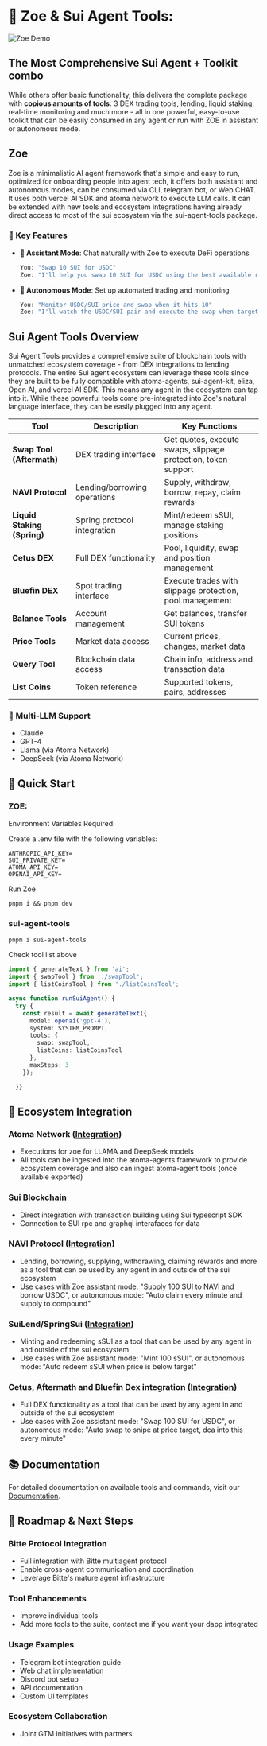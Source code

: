# 🤖 Zoe & Sui Agent Tools: 


![Zoe Demo](https://github.com/SurgeCode/sui-agent/blob/main/demo.gif)



## __The Most Comprehensive Sui Agent + Toolkit combo__ 
While others offer basic functionality, this delivers the complete package with __copious amounts of tools__: 3 DEX trading tools, lending, liquid staking, real-time monitoring and much more - all in one powerful, easy-to-use toolkit that can be easily consumed in any agent or run with ZOE in assistant or autonomous mode.

## Zoe 
Zoe is a minimalistic AI agent framework that's simple and easy to run, optimized for onboarding people into agent tech, it offers both assistant and autonomous modes, can be consumed via CLI, telegram bot, or Web CHAT. It uses both vercel AI SDK and atoma network to execute LLM calls. It can be extended with new tools and ecosystem integrations having already direct access to most of the sui ecosystem via the sui-agent-tools package.

### 🌟 Key Features

- **💬 Assistant Mode**: Chat naturally with Zoe to execute DeFi operations
  ```bash
  You: "Swap 10 SUI for USDC"
  Zoe: "I'll help you swap 10 SUI for USDC using the best available rate..."
  ```
- **🤖 Autonomous Mode**: Set up automated trading and monitoring
  ```bash
  You: "Monitor USDC/SUI price and swap when it hits 10"
  Zoe: "I'll watch the USDC/SUI pair and execute the swap when target is reached..."
  ```




## Sui Agent Tools Overview
Sui Agent Tools provides a comprehensive suite of blockchain tools with unmatched ecosystem coverage - from DEX integrations to lending protocols. The entire Sui agent ecosystem can leverage these tools since they are built to be fully compatible with atoma-agents, sui-agent-kit, eliza, Open AI, and vercel AI SDK. This means any agent in the ecosystem can tap into it. While these powerful tools come pre-integrated into Zoe's natural language interface, they can be easily plugged into any agent.




| Tool | Description | Key Functions |
|------|-------------|---------------|
| **Swap Tool (Aftermath)** | DEX trading interface | Get quotes, execute swaps, slippage protection, token support |
| **NAVI Protocol** | Lending/borrowing operations | Supply, withdraw, borrow, repay, claim rewards |
| **Liquid Staking (Spring)** | Spring protocol integration | Mint/redeem sSUI, manage staking positions |
| **Cetus DEX** | Full DEX functionality | Pool, liquidity, swap and position management |
| **Bluefin DEX** | Spot trading interface | Execute trades with slippage protection, pool management |
| **Balance Tools** | Account management | Get balances, transfer SUI tokens |
| **Price Tools** | Market data access | Current prices, changes, market data |
| **Query Tool** | Blockchain data access | Chain info, address and transaction data |
| **List Coins** | Token reference | Supported tokens, pairs, addresses |


### 🧠 Multi-LLM Support
- Claude
- GPT-4
- Llama (via Atoma Network)
- DeepSeek (via Atoma Network)

## 🚀 Quick Start

### ZOE: 
 Environment Variables Required:

Create a .env file with the following variables:
```
ANTHROPIC_API_KEY=
SUI_PRIVATE_KEY=
ATOMA_API_KEY=
OPENAI_API_KEY=
```

Run Zoe
```
pnpm i && pnpm dev
```

### sui-agent-tools

````
pnpm i sui-agent-tools
````

Check tool list above
```typescript
import { generateText } from 'ai';
import { swapTool } from './swapTool';
import { listCoinsTool } from './listCoinsTool'; 

async function runSuiAgent() {
  try {
    const result = await generateText({
      model: openai('gpt-4'),
      system: SYSTEM_PROMPT,
      tools: {
        swap: swapTool,
        listCoins: listCoinsTool
      },
      maxSteps: 3
    });

  }}
```


## 🤝 Ecosystem Integration

### Atoma Network ([Integration](https://github.com/SurgeCode/sui-agent/blob/91c3345f4872abc397a3288c5b390a8479d9cd41/zoe/src/zoe.ts#L168))
- Executions for zoe for LLAMA and DeepSeek models
- All tools can be ingested into the atoma-agents framework to provide ecosystem coverage and also can ingest atoma-agent tools (once available exported)

### Sui Blockchain
- Direct integration with transaction building using Sui typescript SDK
- Connection to SUI rpc and graphql interafaces for data

### NAVI Protocol ([Integration](https://github.com/SurgeCode/sui-agent/blob/main/sui-agent-tools/src/navi.ts))
- Lending, borrowing, supplying, withdrawing, claiming rewards and more as a tool that can be used by any agent in and outside of the sui ecosystem
- Use cases with Zoe assistant mode: "Supply 100 SUI to NAVI and borrow USDC", or autonomous mode: "Auto claim every minute and supply to compound"

### SuiLend/SpringSui ([Integration](https://github.com/SurgeCode/sui-agent/blob/main/sui-agent-tools/src/liquidStaking.ts))
- Minting and redeeming sSUI as a tool that can be used by any agent in and outside of the sui ecosystem
- Use cases with Zoe assistant mode: "Mint 100 sSUI", or autonomous mode: "Auto redeem sSUI when price is below target"

### Cetus, Aftermath and Bluefin Dex integration ([Integration](https://github.com/SurgeCode/sui-agent/tree/main/sui-agent-tools/src))
- Full DEX functionality as a tool that can be used by any agent in and outside of the sui ecosystem
- Use cases with Zoe assistant mode: "Swap 100 SUI for USDC", or autonomous mode: "Auto swap to snipe at price target, dca into this every minute"


## 📚 Documentation

For detailed documentation on available tools and commands, visit our [Documentation](docs/README.md).

## 🔮 Roadmap & Next Steps

### Bitte Protocol Integration
- Full integration with Bitte multiagent protocol
- Enable cross-agent communication and coordination
- Leverage Bitte's mature agent infrastructure

### Tool Enhancements
- Improve individual tools
- Add more tools to the suite, contact me if you want your dapp integrated

### Usage Examples
- Telegram bot integration guide
- Web chat implementation
- Discord bot setup
- API documentation
- Custom UI templates

### Ecosystem Collaboration
- Joint GTM initiatives with partners
